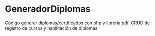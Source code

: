 # GeneradorDiplomas
Código generar diplomas/certificados con php y libreria pdf. CRUD de registro de cursos y habilitación de diplomas
